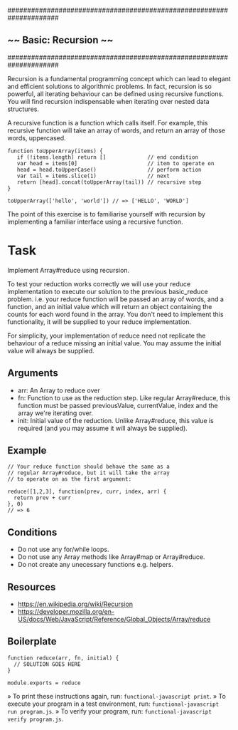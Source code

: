 #####################################################################
##                    ~~  Basic: Recursion  ~~                     ##
#####################################################################

Recursion is a fundamental programming concept which can lead to elegant and efficient solutions to algorithmic problems. In fact, recursion is so powerful, all iterating behaviour can be defined using recursive functions. You will find recursion indispensable when iterating over nested data structures.

A recursive function is a function which calls itself. For example, this recursive function will take an array of words, and return an array of those words, uppercased.

    function toUpperArray(items) {
       if (!items.length) return []             // end condition
       var head = items[0]                      // item to operate on
       head = head.toUpperCase()                // perform action
       var tail = items.slice(1)                // next
       return [head].concat(toUpperArray(tail)) // recursive step
    }

    toUpperArray(['hello', 'world']) // => ['HELLO', 'WORLD']

The point of this exercise is to familiarise yourself with recursion by implementing a familiar interface using a recursive function.

# Task

Implement Array#reduce using recursion.

To test your reduction works correctly we will use your reduce implementation to execute our solution to the previous basic_reduce problem. i.e. your reduce function will be passed an array of words, and a function, and an initial value which will return an object containing the counts for each word found in the array. You don't need to implement this functionality, it will be supplied to your reduce implementation.

For simplicity, your implementation of reduce need not replicate the behaviour of a reduce missing an initial value. You may assume the initial value will always be supplied.

## Arguments

  * arr: An Array to reduce over
  * fn: Function to use as the reduction step. Like regular Array#reduce, this function must be passed previousValue, currentValue, index and the array we're iterating over.
  * init: Initial value of the reduction. Unlike Array#reduce, this value is required (and you may assume it will always be supplied).

## Example

    // Your reduce function should behave the same as a
    // regular Array#reduce, but it will take the array
    // to operate on as the first argument:

    reduce([1,2,3], function(prev, curr, index, arr) {
      return prev + curr
    }, 0)
    // => 6

## Conditions

  * Do not use any for/while loops.
  * Do not use any Array methods like Array#map or Array#reduce.
  * Do not create any unecessary functions e.g. helpers.

## Resources

  * https://en.wikipedia.org/wiki/Recursion
  * https://developer.mozilla.org/en-US/docs/Web/JavaScript/Reference/Global_Objects/Array/reduce

## Boilerplate

    function reduce(arr, fn, initial) {
      // SOLUTION GOES HERE
    }

    module.exports = reduce



 » To print these instructions again, run: `functional-javascript print`.
 » To execute your program in a test environment, run:
   `functional-javascript run program.js`.
 » To verify your program, run: `functional-javascript verify program.js`.